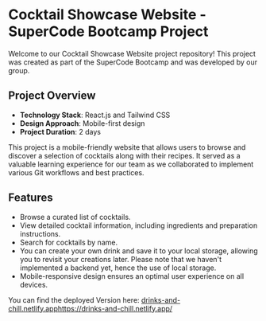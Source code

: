 # Cocktail Showcase Website - SuperCode Bootcamp Project

Welcome to our Cocktail Showcase Website project repository! This project was created as part of the SuperCode Bootcamp and was developed by our group. 

## Project Overview

- **Technology Stack**: React.js and Tailwind CSS
- **Design Approach**: Mobile-first design
- **Project Duration**: 2 days

This project is a mobile-friendly website that allows users to browse and discover a selection of cocktails along with their recipes. It served as a valuable learning experience for our team as we collaborated to implement various Git workflows and best practices.

## Features

- Browse a curated list of cocktails.
- View detailed cocktail information, including ingredients and preparation instructions.
- Search for cocktails by name.
- You can create your own drink and save it to your local storage, allowing you to revisit your creations later. Please note that we haven't implemented a backend yet, hence the use of local storage.
- Mobile-responsive design ensures an optimal user experience on all devices.

You can find the deployed Version here: [drinks-and-chill.netlify.app](https://drinks-and-chill.netlify.app/)https://drinks-and-chill.netlify.app/
